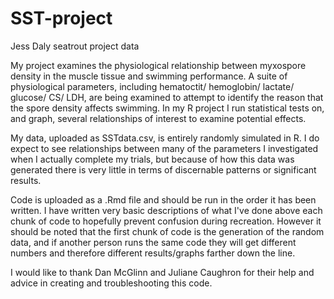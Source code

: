 # SST-project
Jess Daly seatrout project data

My project examines the physiological relationship between myxospore density in the muscle tissue and swimming performance. A suite of physiological parameters, including hematoctit/ hemoglobin/ lactate/ glucose/ CS/ LDH, are being examined to attempt to identify the reason that the spore density affects swimming. In my R project I run statistical tests on, and graph, several relationships of interest to examine potential effects.

My data, uploaded as SSTdata.csv, is entirely randomly simulated in R. I do expect to see relationships between many of the parameters I investigated when I actually complete my trials, but because of how this data was generated there is very little in terms of discernable patterns or significant results. 

Code is uploaded as a .Rmd file and should be run in the order it has been written. I have written very basic descriptions of what I've done above each chunk of code to hopefully prevent confusion during recreation. However it should be noted that the first chunk of code is the generation of the random data, and if another person runs the same code they will get different numbers and therefore different results/graphs farther down the line.

I would like to thank Dan McGlinn and Juliane Caughron for their help and advice in creating and troubleshooting this code.

